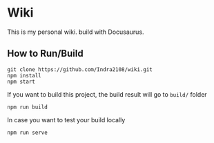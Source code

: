 # Wiki
This is my personal wiki. build with Docusaurus.

## How to Run/Build
```
git clone https://github.com/Indra2108/wiki.git
npm install
npm start
```
If you want to build this project, the build result will go to `build/` folder
```
npm run build
```

In case you want to test your build locally
```
npm run serve
```
